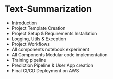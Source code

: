 # Text-Summarization

* Introduction
* Project Template Creation
* Project Setup & Requirements Installation
* Logging, Utils & Exception
* Project Workflows
* All components notebook experiment
* All Components Modular code implementation
* Training pipeline
* Prediction Pipeline & User App creation
* Final CI/CD  Deployment on AWS
